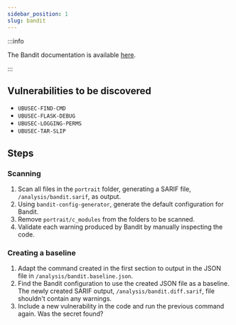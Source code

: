 ```yaml
---
sidebar_position: 1
slug: bandit
---
```


:::info

The Bandit documentation is available [here](https://bandit.readthedocs.io/en/latest/index.html).

:::

## Vulnerabilities to be discovered

- `UBUSEC-FIND-CMD`
- `UBUSEC-FLASK-DEBUG`
- `UBUSEC-LOGGING-PERMS`
- `UBUSEC-TAR-SLIP`

## Steps

### Scanning

1. Scan all files in the `portrait` folder, generating a SARIF file, `/analysis/bandit.sarif`, as output.
2. Using `bandit-config-generator`, generate the default configuration for Bandit.
3. Remove `portrait/c_modules` from the folders to be scanned.
4. Validate each warning produced by Bandit by manually inspecting the code.

### Creating a baseline

1. Adapt the command created in the first section to output in the JSON file in `/analysis/bandit.baseline.json`.
2. Find the Bandit configuration to use the created JSON file as a baseline. The newly created SARIF output, `/analysis/bandit.diff.sarif`, file shouldn't contain any warnings.
3. Include a new vulnerability in the code and run the previous command again. Was the secret found?
